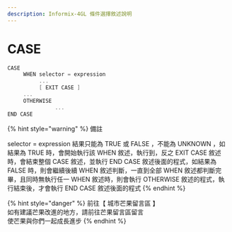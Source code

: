```yaml
---
description: Informix-4GL 條件選擇敘述說明
---
```


# CASE

```objectivec
CASE
     WHEN selector = expression
          ...
          [ EXIT CASE ]
     ...
     OTHERWISE
               ...
END CASE
```

{% hint style="warning" %}
備註

selector = expression  結果只能為  TRUE  或  FALSE  ，不能為  UNKNOWN  ，如結果為  TRUE  時，會開始執行該  WHEN  敘述，執行到，反之  EXIT CASE  敘述時，會結束整個  CASE  敘述，並執行  END CASE 敘述後面的程式，如結果為  FALSE  時，則會繼續後續  WHEN  敘述判斷，一直到全部  WHEN  敘述都判斷完畢，且同時無執行任一  WHEN  敘述時，則會執行  OTHERWISE  敘述的程式，執行結束後，才會執行  END CASE 敘述後面的程式
{% endhint %}

{% hint style="danger" %}
前往【 城市芒果留言區 】  
如有建議芒果改進的地方，請前往芒果留言區留言  
使芒果與你們一起成長進步
{% endhint %}

